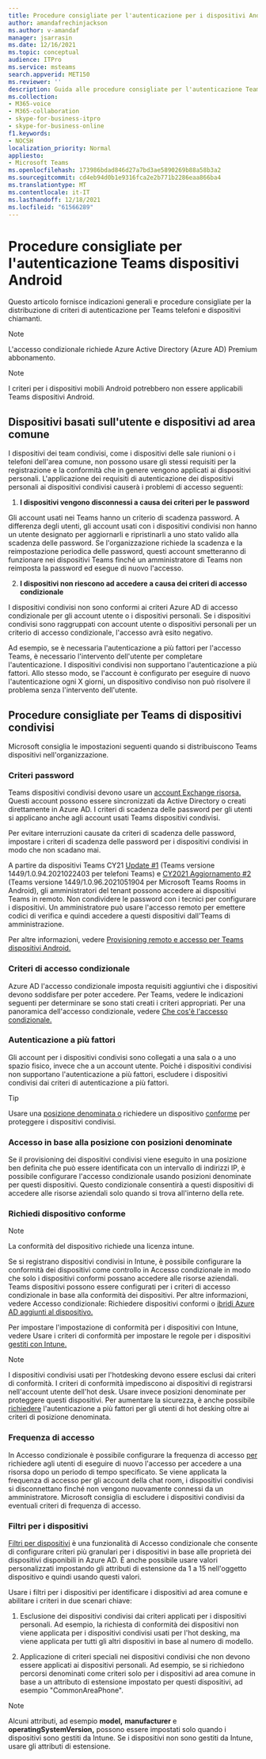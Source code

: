 ```yaml
---
title: Procedure consigliate per l'autenticazione per i dispositivi Android
author: amandafrechinjackson
ms.author: v-amandaf
manager: jsarrasin
ms.date: 12/16/2021
ms.topic: conceptual
audience: ITPro
ms.service: msteams
search.appverid: MET150
ms.reviewer: ''
description: Guida alle procedure consigliate per l'autenticazione Teams dispositivi Android.
ms.collection:
- M365-voice
- M365-collaboration
- skype-for-business-itpro
- skype-for-business-online
f1.keywords:
- NOCSH
localization_priority: Normal
appliesto:
- Microsoft Teams
ms.openlocfilehash: 173986bdad846d27a7bd3ae5890269b88a58b3a2
ms.sourcegitcommit: cd4eb94d0b1e9316fca2e2b771b2286eaa866ba4
ms.translationtype: MT
ms.contentlocale: it-IT
ms.lasthandoff: 12/18/2021
ms.locfileid: "61566289"
---
```

# <a name="authentication-best-practices-for-teams-android-devices"></a>Procedure consigliate per l'autenticazione Teams dispositivi Android

Questo articolo fornisce indicazioni generali e procedure consigliate per la distribuzione di criteri di autenticazione per Teams telefoni e dispositivi chiamanti.

>[!NOTE]
>L'accesso condizionale richiede Azure Active Directory (Azure AD) Premium abbonamento.

>[!NOTE]
>I criteri per i dispositivi mobili Android potrebbero non essere applicabili Teams dispositivi Android. 


## <a name="user-based-devices-vs-common-area-devices"></a>Dispositivi basati sull'utente e dispositivi ad area comune

I dispositivi dei team condivisi, come i dispositivi delle sale riunioni o i telefoni dell'area comune, non possono usare gli stessi requisiti per la registrazione e la conformità che in genere vengono applicati ai dispositivi personali. L'applicazione dei requisiti di autenticazione dei dispositivi personali ai dispositivi condivisi causerà i problemi di accesso seguenti: 

1.  **I dispositivi vengono disconnessi a causa dei criteri per le password**

Gli account usati nei Teams hanno un criterio di scadenza password. A differenza degli utenti, gli account usati con i dispositivi condivisi non hanno un utente designato per aggiornarli e ripristinarli a uno stato valido alla scadenza delle password. Se l'organizzazione richiede la scadenza e la reimpostazione periodica delle password, questi account smetteranno di funzionare nei dispositivi Teams finché un amministratore di Teams non reimposta la password ed esegue di nuovo l'accesso.

2.  **I dispositivi non riescono ad accedere a causa dei criteri di accesso condizionale**

I dispositivi condivisi non sono conformi ai criteri Azure AD di accesso condizionale per gli account utente o i dispositivi personali. Se i dispositivi condivisi sono raggruppati con account utente o dispositivi personali per un criterio di accesso condizionale, l'accesso avrà esito negativo.

Ad esempio, se è necessaria l'autenticazione a più fattori per l'accesso Teams, è necessario l'intervento dell'utente per completare l'autenticazione. I dispositivi condivisi non supportano l'autenticazione a più fattori. Allo stesso modo, se l'account è configurato per eseguire di nuovo l'autenticazione ogni X giorni, un dispositivo condiviso non può risolvere il problema senza l'intervento dell'utente.

## <a name="best-practices-for-teams-shared-device-deployments"></a>Procedure consigliate per Teams di dispositivi condivisi

Microsoft consiglia le impostazioni seguenti quando si distribuiscono Teams dispositivi nell'organizzazione.

### <a name="password-policy"></a>**Criteri password**

Teams dispositivi condivisi devono usare un [account Exchange risorsa.](/exchange/recipients-in-exchange-online/manage-resource-mailboxes) Questi account possono essere sincronizzati da Active Directory o creati direttamente in Azure AD. I criteri di scadenza delle password per gli utenti si applicano anche agli account usati Teams dispositivi condivisi.

Per evitare interruzioni causate da criteri di scadenza delle password, impostare i criteri di scadenza delle password per i dispositivi condivisi in modo che non scadano mai.

A partire da dispositivi Teams CY21 [Update #1](https://support.microsoft.com/office/what-s-new-in-microsoft-teams-devices-eabf4d81-acdd-4b23-afa1-9ee47bb7c5e2#ID0EBD=Desk_phones) (Teams versione 1449/1.0.94.2021022403 per telefoni Teams) e [CY2021 Aggiornamento #2](https://support.microsoft.com/office/what-s-new-in-microsoft-teams-devices-eabf4d81-acdd-4b23-afa1-9ee47bb7c5e2#ID0EBD=Teams_Rooms_on_Android) (Teams versione 1449/1.0.96.2021051904 per Microsoft Teams Rooms in Android), gli amministratori del tenant possono accedere ai dispositivi Teams in remoto. Non condividere le password con i tecnici per configurare i dispositivi. Un amministratore può usare l'accesso remoto per emettere codici di verifica e quindi accedere a questi dispositivi dall'Teams di amministrazione.

Per altre informazioni, vedere [Provisioning remoto e accesso per Teams dispositivi Android.](/MicrosoftTeams/devices/remote-provision-remote-login) 

### <a name="conditional-access-policies"></a>**Criteri di accesso condizionale**

Azure AD l'accesso condizionale imposta requisiti aggiuntivi che i dispositivi devono soddisfare per poter accedere. Per Teams, vedere le indicazioni seguenti per determinare se sono stati creati i criteri appropriati. Per una panoramica dell'accesso condizionale, vedere [Che cos'è l'accesso condizionale.](/azure/active-directory/conditional-access/overview)

### <a name="multi-factor-authentication"></a>Autenticazione a più fattori

Gli account per i dispositivi condivisi sono collegati a una sala o a uno spazio fisico, invece che a un account utente. Poiché i dispositivi condivisi non supportano l'autenticazione a più fattori, escludere i dispositivi condivisi dai criteri di autenticazione a più fattori.

>[!TIP]
>Usare una [posizione denominata o](/azure/active-directory/conditional-access/location-condition) richiedere un dispositivo [conforme](/azure/active-directory/conditional-access/howto-conditional-access-policy-compliant-device) per proteggere i dispositivi condivisi.

### <a name="location-based-access-with-named-locations"></a>Accesso in base alla posizione con posizioni denominate

Se il provisioning dei dispositivi condivisi viene eseguito in una posizione ben definita che può [](/azure/active-directory/conditional-access/location-condition) essere identificata con un intervallo di indirizzi IP, è possibile configurare l'accesso condizionale usando posizioni denominate per questi dispositivi. Questo condizionale consentirà a questi dispositivi di accedere alle risorse aziendali solo quando si trova all'interno della rete.

### <a name="require-compliant-device"></a>Richiedi dispositivo conforme

>[!NOTE]
>La conformità del dispositivo richiede una licenza intune.

Se si registrano dispositivi condivisi in Intune, è possibile configurare la conformità dei dispositivi come controllo in Accesso condizionale in modo che solo i dispositivi conformi possano accedere alle risorse aziendali. Teams dispositivi possono essere configurati per i criteri di accesso condizionale in base alla conformità dei dispositivi. Per altre informazioni, vedere Accesso condizionale: Richiedere dispositivi conformi o [ibridi Azure AD aggiunti al dispositivo.](/azure/active-directory/conditional-access/howto-conditional-access-policy-compliant-device)

Per impostare l'impostazione di conformità per i dispositivi con Intune, vedere Usare i criteri di conformità per impostare le regole per i dispositivi [gestiti con Intune.](/intune/protect/device-compliance-get-started)

>[!NOTE]
> I dispositivi condivisi usati per l'hotdesking devono essere esclusi dai criteri di conformità. I criteri di conformità impediscono ai dispositivi di registrarsi nell'account utente dell'hot desk. Usare invece posizioni denominate per proteggere questi dispositivi.
> Per aumentare la sicurezza, è anche possibile [richiedere](/azure/active-directory/authentication/tutorial-enable-azure-mfa) l'autenticazione a più fattori per gli utenti di hot desking oltre ai criteri di posizione denominata.

### <a name="sign-in-frequency"></a>Frequenza di accesso

In Accesso condizionale è possibile configurare la frequenza di accesso [per](/azure/active-directory/conditional-access/howto-conditional-access-session-lifetime#user-sign-in-frequency) richiedere agli utenti di eseguire di nuovo l'accesso per accedere a una risorsa dopo un periodo di tempo specificato. Se viene applicata la frequenza di accesso per gli account della chat room, i dispositivi condivisi si disconnettano finché non vengono nuovamente connessi da un amministratore. Microsoft consiglia di escludere i dispositivi condivisi da eventuali criteri di frequenza di accesso.

### <a name="filters-for-devices"></a>Filtri per i dispositivi

[Filtri per dispositivi](/azure/active-directory/conditional-access/concept-condition-filters-for-devices) è una funzionalità di Accesso condizionale che consente di configurare criteri più granulari per i dispositivi in base alle proprietà dei dispositivi disponibili in Azure AD. È anche possibile usare valori personalizzati impostando gli attributi di estensione da 1 a 15 nell'oggetto dispositivo e quindi usando questi valori.

Usare i filtri per i dispositivi per identificare i dispositivi ad area comune e abilitare i criteri in due scenari chiave:

1.  Esclusione dei dispositivi condivisi dai criteri applicati per i dispositivi personali. Ad esempio, la richiesta di conformità dei dispositivi non viene applicata per i dispositivi condivisi usati per l'hot desking, ma viene applicata per tutti gli altri dispositivi in base al numero di modello.

2.  Applicazione di criteri speciali nei dispositivi condivisi che non devono essere applicati ai dispositivi personali. Ad esempio, se si richiedono percorsi denominati come criteri solo per i dispositivi ad area comune in base a un attributo di estensione impostato per questi dispositivi, ad esempio "CommonAreaPhone".

>[!NOTE] 
> Alcuni attributi, ad esempio **model,** **manufacturer** e **operatingSystemVersion,** possono essere impostati solo quando i dispositivi sono gestiti da Intune. Se i dispositivi non sono gestiti da Intune, usare gli attributi di estensione.